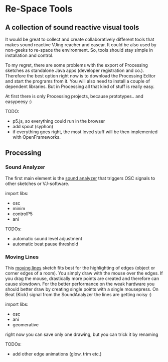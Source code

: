 # Re-Space Tools
## A collection of sound reactive visual tools

It would be great to collect and create collaboratively different tools that makes sound reactive VJing reacher and easear. It could be also used by non-geeks to re-space the environment. So, tools should stay simple in installation and control. 


To my regret, there are some problems with the export of Processing sketches as standalone Java apps (developer registration and co.). Therefore the best option right now is to download the Processing Editor and start the programs from it. You will also need to install a couple of dependent libraries. But in Processing all that kind of stuff is really easy.

At first there is only Processing projects, because prototypes.. and easypeesy :) 


TODO:
- p5.js, so everything could run in the browser
- add spout (syphon)
- if everything goes right, the most loved stuff will be then implemented with OpenFrameworks.


## Processing

### Sound Analyzer

The first main element is the [sound analyzer](https://github.com/kokashking/Re-SpaceTools/tree/master/soundAnalyzer) that triggers OSC signals to other sketches or VJ-software.

import libs:

- osc
- minim
- controlP5
- ani


TODOs:
- automatic sound level adjustment
- automatic beat pause threshold


### Moving Lines 

This [moving lines](https://github.com/kokashking/Re-SpaceTools/tree/master/movingLines) sketch fits best for the highlighting of edges (object or corner edges of a room). You simply draw with the mouse over the edges. If you drag the mouse, drastically more points are created and therefore can cause slowdown. For the better performance on the weak hardware you should better draw by creating single points with a single mousepress. On Beat (Kick) signal from the SoundAnalyzer the lines are getting noisy :)  

import libs:

- osc
- ani
- geomerative

right now you can save only one drawing, but you can trick it by renaming


TODOs:
- add other edge animations (glow, trim etc.)



